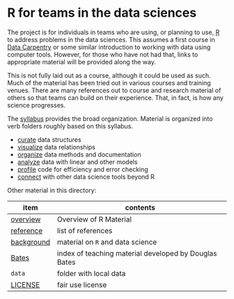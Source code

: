 # R for teams in the data sciences

The project is for individuals in teams who are using, or planning to use, [R](http://r-project.org) to address problems in the data sciences. This assumes a first course in [Data Carpentry](http://datacarpentry.org) or some similar introduction to working with data using computer tools. However, for those who have not had that, links to appropriate material will be provided along the way.

This is not fully laid out as a course, although it could be used as such. Much of the material has been tried out in various courses and training venues. There are many references out to course and research material of others so that teams can build on their experience. That, in fact, is how any science progresses.

The [syllabus](syllabus.md) provides the broad organization. Material is organized into verb folders roughly based on this syllabus. 

- [curate](curate/README.md) data structures
- [visualize](visualize/README.md) data relationships
- [organize](organize/README.md) data methods and documentation
- [analyze](analyze/README.md) data with linear and other models
- [profile](profile/README.md) code for efficiency and error checking
- [connect](connect/README.md) with other data science tools beyond R


Other material in this directory:

item          | contents
------------- | -----------------
[overview](overview.Rmd) | Overview of R Material
[reference](reference.md) | list of references
[background](background.md) | material on `R` and data science
[Bates](Bates.md) | index of teaching material developed by Douglas Bates
`data` | folder with local data
[LICENSE](LICENSE) | fair use license
